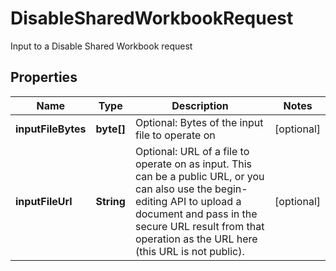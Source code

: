 

# DisableSharedWorkbookRequest

Input to a Disable Shared Workbook request

## Properties

| Name | Type | Description | Notes |
|------------ | ------------- | ------------- | -------------|
|**inputFileBytes** | **byte[]** | Optional: Bytes of the input file to operate on |  [optional] |
|**inputFileUrl** | **String** | Optional: URL of a file to operate on as input.  This can be a public URL, or you can also use the begin-editing API to upload a document and pass in the secure URL result from that operation as the URL here (this URL is not public). |  [optional] |



